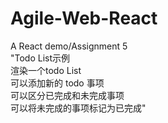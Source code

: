 # Agile-Web-React
A React demo/Assignment 5  
"Todo List示例  
渲染一个todo List  
可以添加新的 todo 事项  
可以区分已完成和未完成事项  
可以将未完成的事项标记为已完成"  


